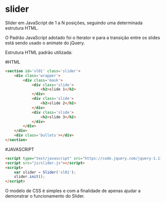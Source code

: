 slider
======

Slider em JavaScript de 1 a N posições, seguindo uma determinada estrutura HTML.

O Padrão JavaScript adotado foi o Iterator e para a transição entre os slides está sendo usado o animate do jQuery.

Estrutura HTML padrão utilizada:

#HTML
```html
<section id='sl01' class='slider'>
	<div class='wrapper'>
		<div class='mask'>
			<div class='slide'>
				<h2>slide 1</h2>
			</div>
			<div class='slide'>
				<h2>slide 2</h2>
			</div>
			<div class='slide'>
				<h2>slide 3</h2>
			</div>
		</div>
	</div>
	<div class='bullets'></div>
</section>
```

#JAVASCRIPT
```html
<script type="text/javascript" src="https://code.jquery.com/jquery-1.11.1.min.js"></script>
<script src="js/slider.js"></script>
<script>
	var slider = Slider('sl01');
	slider.init();
</script>
```

O modelo de CSS é simples e com a finalidade de apenas ajudar a demonstrar o funcionamento do Slider.